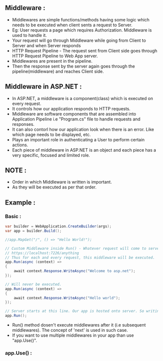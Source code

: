 ## Middleware :

- Middlewares are simple functions/methods having some logic which needs to be executed when client sents a request to Server.
- Eg: User requests a page which requires Authorization. Middleware is used to handle it.
- Your request will go through Middleware while going from Client to Server and when Server responds
- HTTP Request Pipeline - The request sent from Client side goes through HTTP Request Pipeline to Web App server.
- Middlewares are present in the pipeline.
- Then the response sent by the server again goes through the pipeline(middleware) and reaches Client side.

## Middleware in ASP.NET :

- In ASP.NET, a middleware is a component(class) which is executed on every request.
- It controls how our application responds to HTTP requests.
- Middleware are software components that are assembled into Application Pipeline i.e "Program.cs" file to handle requests and responses.
- It can also contorl how our application look when there is an error. Like which page needs to be displayed, etc.
- Plays an important role in authenticating a User to perform certain actions.
- Each piece of middleware in ASP.NET is an object and each piece has a very specific, focused and limited role.

## NOTE :

- Order in which Middleware is written is important.
- As they will be executed as per that order.

## Example :

### Basic :

```csharp
var builder = WebApplication.CreateBuilder(args);
var app = builder.Build();

//app.MapGet("/", () => "Hello World!");

// Custom Middleware inside Run() - Whatever request will come to server, it will send below message in response.
// https://localhost:7226/anything
// Thus for each and every request, this middleware will be executed.
app.Run(async (context) =>
{
    await context.Response.WriteAsync("Welcome to asp.net");
});

// Will never be executed.
app.Run(async (context) =>
{
    await context.Response.WriteAsync("Hello world");
});

// Server starts at this line. Our app is hosted onto server. So writing this is im[portant.
app.Run();

```

- Run() method dosen't execute middlewares after it (i.e subsequent middlewares). The concept of 'next' is used in such case.
- If you want to use multiple middlewares in your app than use "app.Use()".

 ### app.Use() :

 















